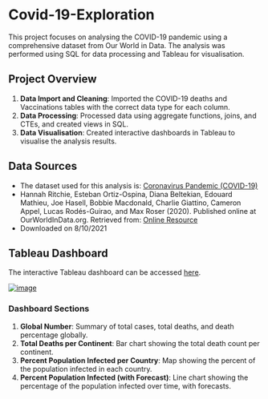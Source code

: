 # Covid-19-Exploration

This project focuses on analysing the COVID-19 pandemic using a comprehensive dataset from Our World in Data. The analysis was performed using SQL for data processing and Tableau for visualisation.

## Project Overview

1. **Data Import and Cleaning**: Imported the COVID-19 deaths and Vaccinations tables with the correct data type for each column.
2. **Data Processing**: Processed data using aggregate functions, joins, and CTEs, and created views in SQL.
3. **Data Visualisation**: Created interactive dashboards in Tableau to visualise the analysis results.

## Data Sources

- The dataset used for this analysis is: [Coronavirus Pandemic (COVID-19)](https://ourworldindata.org/covid-deaths)
- Hannah Ritchie, Esteban Ortiz-Ospina, Diana Beltekian, Edouard Mathieu, Joe Hasell, Bobbie Macdonald, Charlie Giattino, Cameron Appel, Lucas Rodés-Guirao, and Max Roser (2020). Published online at OurWorldInData.org. Retrieved from: [Online Resource](https://ourworldindata.org/coronavirus)
- Downloaded on 8/10/2021

## Tableau Dashboard

The interactive Tableau dashboard can be accessed [here](https://public.tableau.com/app/profile/christine.yin/viz/Covid19DataExploration_16288198724040/Dashboard1).

<a href="https://public.tableau.com/app/profile/christine.yin/viz/Covid19DataExploration_16288198724040/Dashboard1">![image](https://github.com/ChristineCYin/Covid-19-Data-Exploration/assets/28497315/929d8d0a-127e-433f-90a3-1241b04861c9)</a><br>

### Dashboard Sections

1. **Global Number**: Summary of total cases, total deaths, and death percentage globally.
2. **Total Deaths per Continent**: Bar chart showing the total death count per continent.
3. **Percent Population Infected per Country**: Map showing the percent of the population infected in each country.
4. **Percent Population Infected (with Forecast)**: Line chart showing the percentage of the population infected over time, with forecasts.

